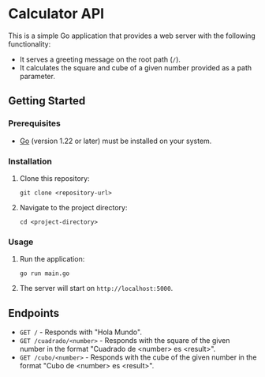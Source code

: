 # Calculator API

This is a simple Go application that provides a web server with the following functionality:

- It serves a greeting message on the root path (`/`).
- It calculates the square and cube of a given number provided as a path parameter.

## Getting Started

### Prerequisites

- [Go](https://golang.org/) (version 1.22 or later) must be installed on your system.

### Installation

1. Clone this repository:

    ```shell
    git clone <repository-url>
    ```

2. Navigate to the project directory:

    ```shell
    cd <project-directory>
    ```

### Usage

1. Run the application:

    ```shell
    go run main.go
    ```

2. The server will start on `http://localhost:5000`.

## Endpoints

- `GET /` - Responds with "Hola Mundo".
- `GET /cuadrado/<number>` - Responds with the square of the given number in the format "Cuadrado de \<number\> es \<result\>".
- `GET /cubo/<number>` - Responds with the cube of the given number in the format "Cubo de \<number\> es \<result\>".
